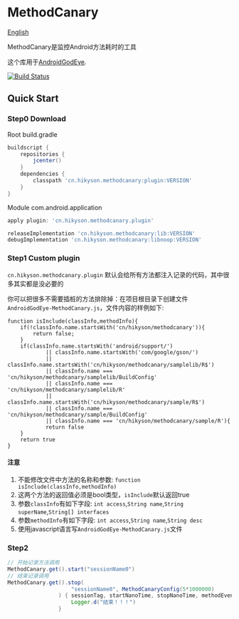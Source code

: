 # MethodCanary

[English](https://github.com/Kyson/MethodCanary/blob/master/README.md)

MethodCanary是监控Android方法耗时的工具

这个库用于[AndroidGodEye](https://github.com/Kyson/AndroidGodEye).

[![Build Status](https://travis-ci.org/Kyson/MethodCanary.svg?branch=master)](https://travis-ci.org/Kyson/MethodCanary)

## Quick Start

### Step0 Download

Root build.gradle

```groovy
buildscript {
    repositories {
        jcenter()
    }
    dependencies {
        classpath 'cn.hikyson.methodcanary:plugin:VERSION'
    }
}
```

Module com.android.application 

```groovy
apply plugin: 'cn.hikyson.methodcanary.plugin'

releaseImplementation 'cn.hikyson.methodcanary:lib:VERSION'
debugImplementation 'cn.hikyson.methodcanary:libnoop:VERSION'
```

### Step1 Custom plugin

`cn.hikyson.methodcanary.plugin` 默认会给所有方法都注入记录的代码，其中很多其实都是没必要的

你可以把很多不需要插桩的方法排除掉：在项目根目录下创建文件`AndroidGodEye-MethodCanary.js`，文件内容的样例如下:

```
function isInclude(classInfo,methodInfo){
    if(!classInfo.name.startsWith('cn/hikyson/methodcanary')){
        return false;
    }
    if(classInfo.name.startsWith('android/support/')
            || classInfo.name.startsWith('com/google/gson/')
            || classInfo.name.startsWith('cn/hikyson/methodcanary/samplelib/R$')
            || classInfo.name === 'cn/hikyson/methodcanary/samplelib/BuildConfig'
            || classInfo.name === 'cn/hikyson/methodcanary/samplelib/R'
            || classInfo.name.startsWith('cn/hikyson/methodcanary/sample/R$')
            || classInfo.name === 'cn/hikyson/methodcanary/sample/BuildConfig'
            || classInfo.name === 'cn/hikyson/methodcanary/sample/R'){
            return false
    }
    return true
}
```

#### 注意

1. 不能修改文件中方法的名称和参数: `function isInclude(classInfo,methodInfo)`
2. 这两个方法的返回值必须是bool类型，`isInclude`默认返回true
3. 参数`classInfo`有如下字段: `int access`,`String name`,`String superName`,`String[] interfaces`
4. 参数`methodInfo`有如下字段: `int access`,`String name`,`String desc`
5. 使用javascript语言写`AndroidGodEye-MethodCanary.js`文件

### Step2

```java
// 开始记录方法调用
MethodCanary.get().start("sessionName0")
// 结束记录调用
MethodCanary.get().stop(
                    "sessionName0", MethodCanaryConfig(5*1000000)
                ) { sessionTag, startNanoTime, stopNanoTime, methodEventMap ->
                    Logger.d("结束！！！")
                }
```